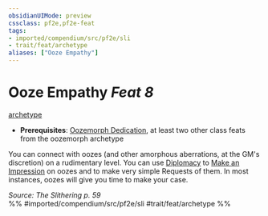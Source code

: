 ```yaml
---
obsidianUIMode: preview
cssclass: pf2e,pf2e-feat
tags:
- imported/compendium/src/pf2e/sli
- trait/feat/archetype
aliases: ["Ooze Empathy"]
---
```

# Ooze Empathy  *Feat 8*  
[archetype](archetype.md)  

- **Prerequisites**: [Oozemorph Dedication](oozemorph-dedication-sli.md), at least two other class feats from the oozemorph archetype

You can connect with oozes (and other amorphous aberrations, at the GM's discretion) on a rudimentary level. You can use [Diplomacy](../skills.md#Diplomacy) to [Make an Impression](make-an-impression.md) on oozes and to make very simple Requests of them. In most instances, oozes will give you time to make your case.

*Source: The Slithering p. 59*  
%% #imported/compendium/src/pf2e/sli #trait/feat/archetype %%